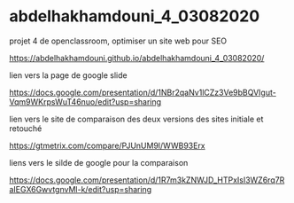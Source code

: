 # abdelhakhamdouni_4_03082020
projet 4 de openclassroom, optimiser un site web pour SEO

https://abdelhakhamdouni.github.io/abdelhakhamdouni_4_03082020/

lien vers la page de google slide

https://docs.google.com/presentation/d/1NBr2qaNv1lCZz3Ve9bBQVIgut-Vqm9WKrpsWuT46nuo/edit?usp=sharing

lien vers le site de comparaison des deux versions des sites initiale et retouché

https://gtmetrix.com/compare/PJUnUM9l/WWB93Erx

liens vers le silde de google pour la comparaison

https://docs.google.com/presentation/d/1R7m3kZNWJD_HTPxIsI3WZ6rq7RaIEGX6GwvtgnvMl-k/edit?usp=sharing
